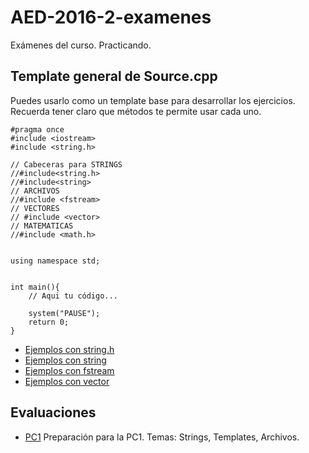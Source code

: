 
# AED-2016-2-examenes


Exámenes del curso. Practicando.

## Template general de Source.cpp

Puedes usarlo como un template base para desarrollar los ejercicios. Recuerda
tener claro que métodos te permite usar cada uno.

```  
#pragma once
#include <iostream>
#include <string.h>

// Cabeceras para STRINGS
//#include<string.h>   
//#include<string>
// ARCHIVOS
//#include <fstream>
// VECTORES
// #include <vector>
// MATEMATICAS
//#include <math.h>


using namespace std;


int main(){
	// Aqui tu código...

	system("PAUSE");
	return 0;
}
```  

- [Ejemplos con string.h]()
- [Ejemplos con string]()
- [Ejemplos con fstream]()
- [Ejemplos con vector]()

## Evaluaciones  

- [PC1](https://github.com/UPCDevs/AED-2016-2-examenes/tree/master/PC1)
  Preparación para la PC1. Temas: Strings, Templates, Archivos.
